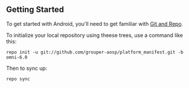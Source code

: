 Getting Started
---------------

To get started with Android, you'll need to get
familiar with [Git and Repo](http://source.android.com/source/using-repo.html).

To initialize your local repository using theese trees, use a command like this:

    repo init -u git://github.com/grouper-aosp/platform_manifest.git -b omni-6.0

Then to sync up:

    repo sync

